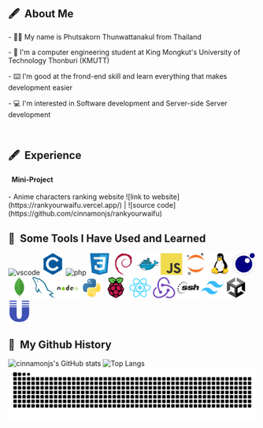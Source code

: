 
<h2> 🖋️ &nbsp;About Me </h2>
  <p> - 🧑‍💻 My name is Phutsakorn Thunwattanakul from Thailand</p>
  <p> - 🏫 I'm a computer engineering student at King Mongkut's University of Technology Thonburi (KMUTT)</p>
  <p> - ⌨️ I'm good at the frond-end skill and learn everything that makes development easier </p>
  <p> - 💻 I'm interested in Software development and Server-side Server development</p>

</br>
<h2> 🖋️ &nbsp;Experience </h2>
<h4> &nbsp;&nbsp;Mini-Project </h4>
<p align="left">
  <p> - Anime characters ranking website ![link to website](https://rankyourwaifu.vercel.app/) | ![source code](https://github.com/cinnamonjs/rankyourwaifu) </p>
</p>
<h2> 🚀 &nbsp;Some Tools I Have Used and Learned</h2>
<p align="left">
<img src="https://cdn.jsdelivr.net/gh/devicons/devicon/icons/vscode/vscode-original.svg" alt="vscode" width="45" height="45"/>
<img src="https://github.com/devicons/devicon/blob/v2.15.1/icons/c/c-plain.svg" alt="c" width="45" height="45"/>
<img src="https://cdn.jsdelivr.net/gh/devicons/devicon/icons/php/php-original.svg" alt="php" width="45" height="45"/>
<img src="https://github.com/devicons/devicon/blob/v2.15.1/icons/css3/css3-original.svg" alt="c" width="45" height="45"/>
<img src="https://github.com/devicons/devicon/blob/v2.15.1/icons/debian/debian-original.svg" alt="debian" width="45" height="45"/>
<img src="https://github.com/devicons/devicon/blob/v2.15.1/icons/docker/docker-original.svg" alt="docker" width="45" height="45"/>
<img src="https://github.com/devicons/devicon/blob/v2.15.1/icons/javascript/javascript-original.svg" alt="javascript" width="45" height="45"/>
<img src="https://github.com/devicons/devicon/blob/v2.15.1/icons/jupyter/jupyter-original.svg" alt="jupyter" width="45" height="45"/>
<img src="https://github.com/devicons/devicon/blob/v2.15.1/icons/linux/linux-original.svg" alt="linux" width="45" height="45"/>
<img src="https://github.com/devicons/devicon/blob/v2.15.1/icons/lua/lua-original.svg" alt="lua" width="45" height="45"/>
<img src="https://github.com/devicons/devicon/blob/v2.15.1/icons/mongodb/mongodb-original.svg" alt="mongodb" width="45" height="45"/>
<img src="https://github.com/devicons/devicon/blob/v2.15.1/icons/mysql/mysql-original.svg" alt="mysql" width="45" height="45"/>
<img src="https://github.com/devicons/devicon/blob/v2.15.1/icons/nodejs/nodejs-original-wordmark.svg" alt="nodejs" width="45" height="45"/>
<img src="https://github.com/devicons/devicon/blob/v2.15.1/icons/python/python-original.svg" alt="python" width="45" height="45"/>
<img src="https://github.com/devicons/devicon/blob/v2.15.1/icons/raspberrypi/raspberrypi-original.svg" alt="raspberrypi" width="45" height="45"/>
<img src="https://github.com/devicons/devicon/blob/v2.15.1/icons/react/react-original.svg" alt="react" width="45" height="45"/>
<img src="https://github.com/devicons/devicon/blob/v2.15.1/icons/redux/redux-original.svg" alt="redux" width="45" height="45"/>
<img src="https://github.com/devicons/devicon/blob/v2.15.1/icons/ssh/ssh-original-wordmark.svg" alt="ssh" width="45" height="45"/>
<img src="https://github.com/devicons/devicon/blob/v2.15.1/icons/tailwindcss/tailwindcss-plain.svg" alt="tailwindcss" width="45" height="45"/>
<img src="https://github.com/devicons/devicon/blob/v2.15.1/icons/unity/unity-original.svg" alt="unity" width="45" height="45"/>
<img src="https://github.com/devicons/devicon/blob/v2.15.1/icons/unix/unix-original.svg" alt="unix" width="45" height="45"/>
</p>
<h2> 📑 &nbsp;My Github History</h2>

![cinnamonjs's GitHub stats](https://github-readme-stats.vercel.app/api?username=cinnamonjs&show_icons=true&theme=material-palenight)
![Top Langs](https://github-readme-stats.vercel.app/api/top-langs/?username=anuraghazra&hide_progress=true&theme=material-palenight)
![Snake animation](https://github.com/cinnamonjs/cinnamonjs/blob/output/github-contribution-grid-snake.svg)

